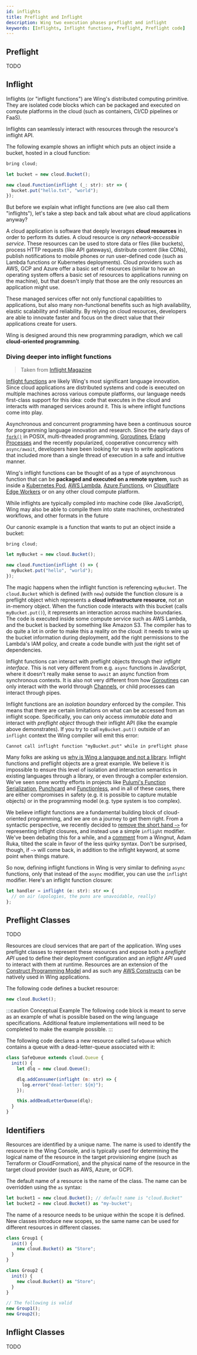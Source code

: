 ```yaml
---
id: inflights
title: Preflight and Inflight 
description: Wing two execution phases preflight and inflight
keywords: [Inflights, Inflight functions, Preflight, Preflight code]
---
```


## Preflight

TODO

## Inflight 

Inflights (or "inflight functions") are Wing's distributed computing primitive.
They are isolated code blocks which can be packaged and executed on compute
platforms in the cloud (such as containers, CI/CD pipelines or FaaS).

Inflights can seamlessly interact with resources through the resource's inflight
API.

The following example shows an inflight which puts an object inside a bucket,
hosted in a cloud function:

```js
bring cloud;

let bucket = new cloud.Bucket();

new cloud.Function(inflight (_: str): str => {
  bucket.put("hello.txt", "world");
});
```

But before we explain what inflight functions are (we also call them
"inflights"), let's take a step back and talk about what are cloud applications
anyway?

A cloud application is software that deeply leverages **cloud resources** in
order to perform its duties. A cloud resource is *any network-accessible
service*. These resources can be used to store data or files (like buckets),
process HTTP requests (like API gateways), distribute content (like CDNs),
publish notifications to mobile phones or run user-defined code (such as Lambda
functions or Kubernetes deployments). Cloud providers such as AWS, GCP and Azure
offer a basic set of resources (similar to how an operating system offers a
basic set of resources to applications running on the machine), but that doesn't
imply that those are the only resources an application might use.

These managed services offer not only functional capabilities to applications,
but also many non-functional benefits such as high availability, elastic
scalability and reliability. By relying on cloud resources, developers are able
to innovate faster and focus on the direct value that their applications create
for users.

Wing is designed around this new programming paradigm, which we call
**cloud-oriented programming**.



### Diving deeper into inflight functions

> Taken from [Inflight Magazine](https://docs.winglang.io/blog/2022/12/28/magazine-001#diving-deeper-into-inflight-functions)

[Inflight functions](https://docs.winglang.io/concepts/inflights) are likely Wing's most significant
language innovation. Since cloud applications are distributed systems and code is executed on
multiple machines across various compute platforms, our language needs first-class support for this
idea: code that executes in the cloud and interacts with managed services around it. This is where
inflight functions come into play.

Asynchronous and concurrent programming have been a continuous source for programming language
innovation and research. Since the early days of
[`fork()`](https://man7.org/linux/man-pages/man2/fork.2.html) in POSIX, multi-threaded programming,
[Goroutines](https://gobyexample.com/goroutines), [Erlang
Processes](https://www.erlang.org/doc/reference_manual/processes.html) and the recently popularized,
cooperative concurrency with `async/await`, developers have been looking for ways to write
applications that included more than a single thread of execution in a safe and intuitive manner.

Wing's inflight functions can be thought of as a type of asynchronous function that can be
**packaged and executed on a remote system**, such as inside a [Kubernetes
Pod](https://kubernetes.io/docs/concepts/workloads/pods/), [AWS
Lambda](https://aws.amazon.com/lambda/), [Azure
Functions](https://azure.microsoft.com/en-us/products/functions/), on [Cloudflare Edge
Workers](https://workers.cloudflare.com/) or on any other cloud compute platform.

While inflights are typically compiled into machine code (like JavaScript), Wing may also be able to
compile them into state machines, orchestrated workflows, and other formats in the future

Our canonic example is a function that wants to put an object inside a bucket:

```js
bring cloud;

let myBucket = new cloud.Bucket();

new cloud.Function(inflight () => {
  myBucket.put("hello", "world");
});
```

The magic happens when the inflight function is referencing `myBucket`. The `cloud.Bucket` which is
defined (with `new`) outside the function closure is a preflight object which represents a **cloud infrastructure resource**,
not an in-memory object. When the function code interacts with this bucket (calls
`myBucket.put()`), it represents an interaction across machine boundaries. The code is executed
inside some compute service such as AWS Lambda, and the bucket is backed by something like Amazon
S3. The compiler has to do quite a lot in order to make this a reality on the cloud: it needs to
wire up the bucket information during deployment, add the right permissions to the Lambda's IAM
policy, and create a code bundle with just the right set of dependencies.

Inflight functions can interact with preflight objects through their *inflight interface*. This is not very
different from e.g. `async` functions in JavaScript, where it doesn't really make sense to `await`
an async function from synchronous contexts. It is also not very different from how
[Goroutines](https://gobyexample.com/goroutines) can only interact with the world through
[Channels](https://gobyexample.com/channels), or child processes can interact through pipes. 

Inflight functions are an *isolation boundary* enforced by the compiler. This means that there are
certain limitations on what can be accessed from an inflight scope. Specifically, you can only
access *immutable data* and interact with *preflight object* through their inflight API (like the
example above demonstrates). If you try to call `myBucket.put()` outside of an `inflight` context
the Wing compiler will emit this error: 

```
Cannot call inflight function "myBucket.put" while in preflight phase
```

Many folks are asking us [why is Wing a language and not a
library](https://news.ycombinator.com/item?id=34051472). Inflight functions and preflight objects are a
great example. We believe it is impossible to ensure this level of isolation and interaction
semantics in existing languages through a library, or even through a compiler extension. We've seen
some worthy efforts in projects like [Pulumi's Function
Serialization](https://www.pulumi.com/docs/intro/concepts/function-serialization/),
[Punchcard](https://github.com/sam-goodwin/punchcard) and [Functionless](https://github.com/functionless/functionless),
and in all of these cases, there are either compromises in safety (e.g. it is possible to capture
mutable objects) or in the programming model (e.g. type system is too complex).

We believe inflight functions are a fundamental building block of cloud-oriented programming, and we
are on a journey to get them right. From a syntactic perspective, we recently decided to [remove the
short hand `~>`](https://github.com/winglang/wing/pull/866) for representing inflight closures, and
instead use a simple `inflight` modifier. We've been debating this for a while, and a
[comment](https://winglang.slack.com/archives/C047QFSUL5R/p1670050350350909?thread_ts=1670030202.531749&cid=C047QFSUL5R)
from a Wingnut, Adam Ruka, tilted the scale in favor of the less quirky syntax. Don't be surprised,
though, if `~>` will come back, in addition to the inflight keyword, at some point when things mature.

So now, defining inflight functions in Wing is very similar to defining `async` functions, only that
instead of the `async` modifier, you can use the `inflight` modifier. Here's an inflight function
closure:

```js
let handler = inflight (e: str): str => {
  // on air (apologies, the puns are unavoidable, really)
};
```

## Preflight Classes

TODO

Resources are cloud services that are part of the application. Wing uses preflight classes to
represent these resources and expose both a *preflight API* used to define their deployment
configuration and an *inflight API* used to interact with them at runtime. Resources are an
extension of the [Construct Programming Model] and as such any [AWS Constructs] can be natively used
in Wing applications.

The following code defines a bucket resource:

```js
new cloud.Bucket();
```

:::caution Conceptual Example
The following code block is meant to serve as an example of what is possible 
based on the wing language specifications. Additional feature implementations
will need to be completed to make the example possible.
:::

The following code declares a new resource called `SafeQueue` which contains
a queue with a dead-letter-queue associated with it:

```js
class SafeQueue extends cloud.Queue {
  init() {
    let dlq = new cloud.Queue();

    dlq.addConsumer(inflight (m: str) => {
      log.error("dead-letter: ${m}");
    });

    this.addDeadLetterQueue(dlq);
  }
}
```

## Identifiers

Resources are identified by a unique name.
The name is used to identify the resource in the Wing Console, and is typically used for determining the logical name of the resource in the target provisioning engine (such as Terraform or CloudFormation), and the physical name of the resource in the target cloud provider (such as AWS, Azure, or GCP).

The default name of a resource is the name of the class. The name can be overridden using the `as` syntax:

```js
let bucket1 = new cloud.Bucket(); // default name is "cloud.Bucket"
let bucket2 = new cloud.Bucket() as "my-bucket";
```

The name of a resource needs to be unique within the scope it is defined.
New classes introduce new scopes, so the same name can be used for different resources in different classes.

```js
class Group1 {
  init() {
    new cloud.Bucket() as "Store";
  }
}

class Group2 {
  init() {
    new cloud.Bucket() as "Store";
  }
}

// The following is valid
new Group1();
new Group2();
```

[Construct Programming Model]: https://docs.aws.amazon.com/cdk/v2/guide/constructs.html
[AWS Constructs]: https://github.com/aws/constructs

## Inflight Classes

TODO

